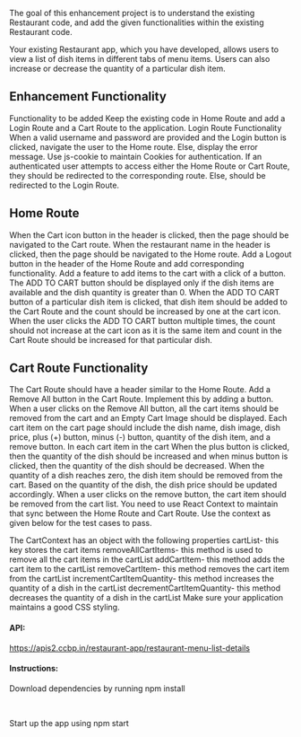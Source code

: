 The goal of this enhancement project is to understand the existing Restaurant code, and add the given functionalities within the existing Restaurant code.

Your existing Restaurant app, which you have developed, allows users to view a list of dish items in different tabs of menu items. Users can also increase or decrease the quantity of a particular dish item.

<h2>Enhancement Functionality</h2>
Functionality to be added
Keep the existing code in Home Route and add a Login Route and a Cart Route to the application.
Login Route Functionality
When a valid username and password are provided and the Login button is clicked, navigate the user to the Home route. Else, display the error message. Use js-cookie to maintain Cookies for authentication.
If an authenticated user attempts to access either the Home Route or Cart Route, they should be redirected to the corresponding route. Else, should be redirected to the Login Route.

<h2>Home Route </h2>

When the Cart icon button in the header is clicked, then the page should be navigated to the Cart route.
When the restaurant name in the header is clicked, then the page should be navigated to the Home route.
Add a Logout button in the header of the Home Route and add corresponding functionality.
Add a feature to add items to the cart with a click of a button. The ADD TO CART button should be displayed only if the dish items are available and the dish quantity is greater than 0.
When the ADD TO CART button of a particular dish item is clicked, that dish item should be added to the Cart Route and the count should be increased by one at the cart icon.
When the user clicks the ADD TO CART button multiple times, the count should not increase at the cart icon as it is the same item and count in the Cart Route should be increased for that particular dish.

<h2>Cart Route Functionality</h2>

The Cart Route should have a header similar to the Home Route.
Add a Remove All button in the Cart Route. Implement this by adding a button.
When a user clicks on the Remove All button, all the cart items should be removed from the cart and an Empty Cart Image should be displayed.
Each cart item on the cart page should include the dish name, dish image, dish price, plus (+) button, minus (-) button, quantity of the dish item, and a remove button.
In each cart item in the cart
When the plus button is clicked, then the quantity of the dish should be increased and when minus button is clicked, then the quantity of the dish should be decreased.
When the quantity of a dish reaches zero, the dish item should be removed from the cart.
Based on the quantity of the dish, the dish price should be updated accordingly.
When a user clicks on the remove button, the cart item should be removed from the cart list.
You need to use React Context to maintain that sync between the Home Route and Cart Route. Use the context as given below for the test cases to pass.

The CartContext has an object with the following properties
cartList- this key stores the cart items
removeAllCartItems- this method is used to remove all the cart items in the cartList
addCartItem- this method adds the cart item to the cartList
removeCartItem- this method removes the cart item from the cartList
incrementCartItemQuantity- this method increases the quantity of a dish in the cartList
decrementCartItemQuantity- this method decreases the quantity of a dish in the cartList
Make sure your application maintains a good CSS styling.

#### API:

<a href="https://apis2.ccbp.in/restaurant-app/restaurant-menu-list-details" target=_blank_ >https://apis2.ccbp.in/restaurant-app/restaurant-menu-list-details</a>

#### Instructions:


<p>Download dependencies by running npm install</p> <br/>
<p></p>Start up the app using npm start </p>
